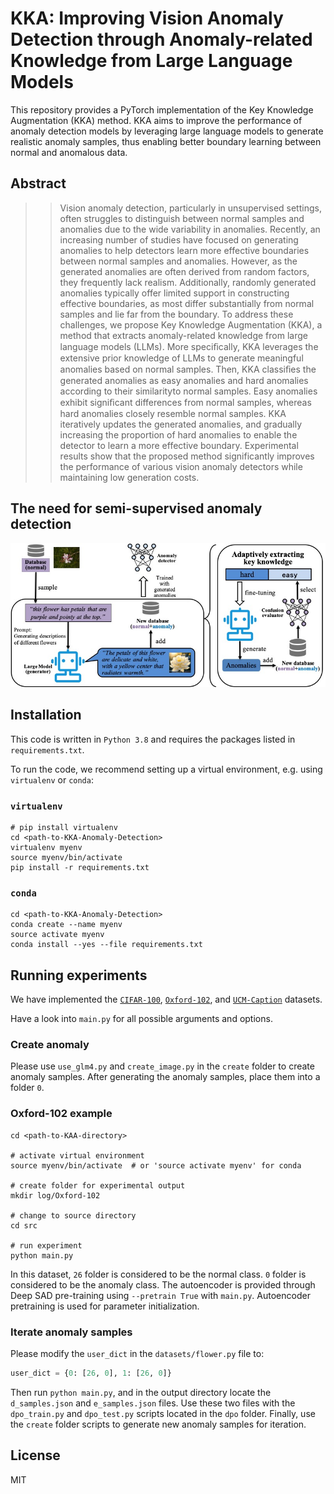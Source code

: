 # KKA: Improving Vision Anomaly Detection through Anomaly-related Knowledge from Large Language Models


This repository provides a PyTorch implementation of the Key Knowledge Augmentation (KKA) method. KKA aims to improve the performance of anomaly detection models 
by leveraging large language models to generate realistic anomaly samples, thus enabling better boundary learning between normal and anomalous data.

## Abstract

>> Vision anomaly detection, particularly in unsupervised settings, often struggles to distinguish between normal samples and anomalies due to the wide variability in anomalies. Recently, an increasing number of studies have focused on generating anomalies to help detectors learn more effective boundaries between normal samples and anomalies. However, as the generated anomalies are often derived from random factors, they frequently lack realism. Additionally, randomly generated anomalies typically offer limited support in constructing effective boundaries, as most differ substantially from normal samples and lie far from the boundary. To address these challenges, we propose Key Knowledge Augmentation (KKA), a method that extracts anomaly-related knowledge from large language models (LLMs). More speciﬁcally, KKA leverages the extensive prior knowledge of LLMs to generate meaningful anomalies based on normal samples. Then, KKA classiﬁes the generated anomalies as easy anomalies and hard anomalies according to their similarityto normal samples. Easy anomalies exhibit signiﬁcant differences from normal samples, whereas hard anomalies closely resemble normal samples. KKA iteratively updates the generated anomalies, and gradually increasing the proportion of hard anomalies to enable the detector to learn a more effective boundary. Experimental results show that the proposed method significantly improves the performance of various vision anomaly detectors while maintaining low generation costs.
>>

## The need for semi-supervised anomaly detection

![fig1](imgs/fig1.jpg?raw=true "fig1")

## Installation

This code is written in `Python 3.8` and requires the packages listed in `requirements.txt`.

To run the code, we recommend setting up a virtual environment, e.g. using `virtualenv` or `conda`:

### `virtualenv`

```
# pip install virtualenv
cd <path-to-KKA-Anomaly-Detection>
virtualenv myenv
source myenv/bin/activate
pip install -r requirements.txt
```

### `conda`

```
cd <path-to-KKA-Anomaly-Detection>
conda create --name myenv
source activate myenv
conda install --yes --file requirements.txt
```

## Running experiments

We have implemented the [`CIFAR-100`](https://www.cs.toronto.edu/%7Ekriz/cifar.html),
[`Oxford-102`](https://www.robots.ox.ac.uk/~vgg/data/flowers/102/), and
[`UCM-Caption`](https://github.com/201528014227051/RSICD_optimal) datasets.

Have a look into `main.py` for all possible arguments and options.

### Create anomaly
Please use `use_glm4.py` and `create_image.py` in the `create` folder to create anomaly samples. After generating the anomaly samples, place them into a folder `0`.

### Oxford-102 example
```
cd <path-to-KAA-directory>

# activate virtual environment
source myenv/bin/activate  # or 'source activate myenv' for conda

# create folder for experimental output
mkdir log/Oxford-102

# change to source directory
cd src

# run experiment
python main.py
```
In this dataset, `26` folder is considered to be the normal class. 
`0` folder is considered to be the anomaly class.
The autoencoder is provided through Deep SAD pre-training using `--pretrain True` with `main.py`. 
Autoencoder pretraining is used for parameter initialization.

### Iterate anomaly samples
Please modify the `user_dict` in the `datasets/flower.py` file to:

```python
user_dict = {0: [26, 0], 1: [26, 0]}
```

Then run `python main.py`, and in the output directory locate the `d_samples.json` and `e_samples.json` files. 
Use these two files with the `dpo_train.py` and `dpo_test.py` scripts located in the `dpo` folder. Finally, use the `create` folder scripts to generate new anomaly samples for iteration.

## License

MIT